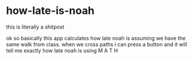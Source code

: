 # how-late-is-noah

this is literally a shitpost

ok so basically this app calculates how late noah is assuming we have the same walk from class. when we cross paths i can press a button and it will tell me exactly how late noah is using M A T H
